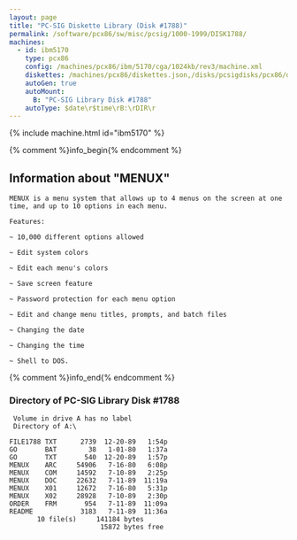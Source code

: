 ```yaml
---
layout: page
title: "PC-SIG Diskette Library (Disk #1788)"
permalink: /software/pcx86/sw/misc/pcsig/1000-1999/DISK1788/
machines:
  - id: ibm5170
    type: pcx86
    config: /machines/pcx86/ibm/5170/cga/1024kb/rev3/machine.xml
    diskettes: /machines/pcx86/diskettes.json,/disks/pcsigdisks/pcx86/diskettes.json
    autoGen: true
    autoMount:
      B: "PC-SIG Library Disk #1788"
    autoType: $date\r$time\rB:\rDIR\r
---
```


{% include machine.html id="ibm5170" %}

{% comment %}info_begin{% endcomment %}

## Information about "MENUX"

    MENUX is a menu system that allows up to 4 menus on the screen at one
    time, and up to 10 options in each menu.
    
    Features:
    
    ~ 10,000 different options allowed
    
    ~ Edit system colors
    
    ~ Edit each menu's colors
    
    ~ Save screen feature
    
    ~ Password protection for each menu option
    
    ~ Edit and change menu titles, prompts, and batch files
    
    ~ Changing the date
    
    ~ Changing the time
    
    ~ Shell to DOS.
{% comment %}info_end{% endcomment %}


### Directory of PC-SIG Library Disk #1788

     Volume in drive A has no label
     Directory of A:\

    FILE1788 TXT      2739  12-20-89   1:54p
    GO       BAT        38   1-01-80   1:37a
    GO       TXT       540  12-20-89   1:57p
    MENUX    ARC     54906   7-16-80   6:08p
    MENUX    COM     14592   7-10-89   2:25p
    MENUX    DOC     22632   7-11-89  11:19a
    MENUX    X01     12672   7-16-80   5:31p
    MENUX    X02     28928   7-10-89   2:30p
    ORDER    FRM       954   7-11-89  11:09a
    README            3183   7-11-89  11:36a
           10 file(s)     141184 bytes
                           15872 bytes free
